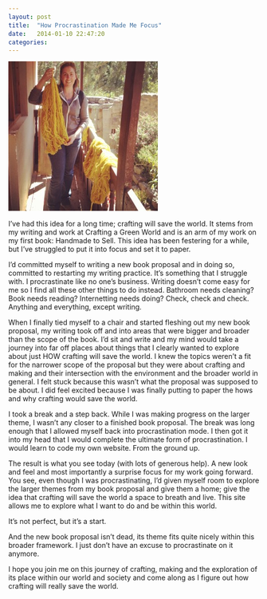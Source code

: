 ```yaml
---
layout: post
title:  "How Procrastination Made Me Focus"
date:   2014-01-10 22:47:20
categories:
---
```

![My helpful screenshot](/images/2013-05-28-12.56.07-2-300x300.jpg)

I’ve had this idea for a long time; crafting will save the world. It stems from my writing and work at Crafting a Green World and is an arm of my work on my first book: Handmade to Sell. This idea has been festering for a while, but I’ve struggled to put it into focus and set it to paper.

I’d committed myself to writing a new book proposal and in doing so, committed to restarting my writing practice. It’s something that I struggle with. I procrastinate like no one’s business. Writing doesn’t come easy for me so I find all these other things to do instead. Bathroom needs cleaning? Book needs reading? Internetting needs doing? Check, check and check. Anything and everything, except writing.

When I finally tied myself to a chair and started fleshing out my new book proposal, my writing took off and into areas that were bigger and broader than the scope of the book. I’d sit and write and my mind would take a journey into far off places about things that I clearly wanted to explore about just HOW crafting will save the world. I knew the topics weren’t a fit for the narrower scope of the proposal but they were about crafting and making and their intersection with the environment and the broader world in general. I felt stuck because this wasn’t what the proposal was supposed to be about. I did feel excited because I was finally putting to paper the hows and why crafting would save the world.

I took a break and a step back. While I was making progress on the larger theme, I wasn’t any closer to a finished book proposal. The break was long enough that I allowed myself back into procrastination mode. I then got it into my head that I would complete the ultimate form of procrastination. I would learn to code my own website. From the ground up.

The result is what you see today (with lots of generous help). A new look and feel and most importantly a surprise focus for my work going forward. You see, even though I was procrastinating, I’d given myself room to explore the larger themes from my book proposal and give them a home; give the idea that crafting will save the world a space to breath and live. This site allows me to explore what I want to do and be within this world.

It’s not perfect, but it’s a start.

And the new book proposal isn’t dead, its theme fits quite nicely within this broader framework. I just don’t have an excuse to procrastinate on it anymore.

I hope you join me on this journey of crafting, making and the exploration of its place within our world and society and come along as I figure out how crafting will really save the world.
